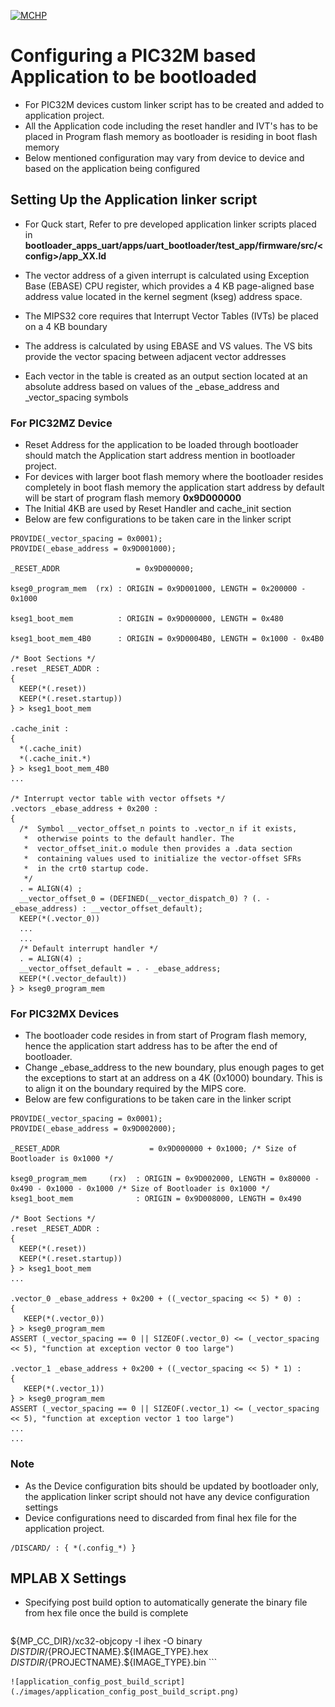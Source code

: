 [![MCHP](https://www.microchip.com/ResourcePackages/Microchip/assets/dist/images/logo.png)](https://www.microchip.com)

# Configuring a PIC32M based Application to be bootloaded

- For PIC32M devices custom linker script has to be created and added to application project.
- All the Application code including the reset handler and IVT's has to be placed in Program flash memory as bootloader is residing in boot flash memory
- Below mentioned configuration may vary from device to device and based on the application being configured

## Setting Up the Application linker script

- For Quck start, Refer to pre developed application linker scripts placed in **bootloader_apps_uart/apps/uart_bootloader/test_app/firmware/src/\<config\>/app_XX.ld**

- The vector address of a given interrupt is calculated using Exception Base (EBASE) CPU register, which provides a 4 KB page-aligned base address value located in the kernel segment (kseg) address space.
- The MIPS32 core requires that Interrupt Vector Tables (IVTs) be placed on a 4 KB boundary
- The address is calculated by using EBASE and VS values. The VS bits provide the vector spacing between adjacent vector addresses
- Each vector in the table is created as an output section located at an absolute address based on values of the _ebase_address and _vector_spacing symbols

### For PIC32MZ Device

- Reset Address for the application to be loaded through bootloader should match the Application start address mention in bootloader project.
- For devices with larger boot flash memory where the bootloader resides completely in boot flash memory the application start address by default will be start of program flash memory **0x9D000000**
- The Initial 4KB are used by Reset Handler and cache_init section
- Below are few configurations to be taken care in the linker script

```
PROVIDE(_vector_spacing = 0x0001);
PROVIDE(_ebase_address = 0x9D001000);

_RESET_ADDR                 = 0x9D000000;

kseg0_program_mem  (rx) : ORIGIN = 0x9D001000, LENGTH = 0x200000 - 0x1000

kseg1_boot_mem          : ORIGIN = 0x9D000000, LENGTH = 0x480

kseg1_boot_mem_4B0      : ORIGIN = 0x9D0004B0, LENGTH = 0x1000 - 0x4B0

/* Boot Sections */
.reset _RESET_ADDR :
{
  KEEP(*(.reset))
  KEEP(*(.reset.startup))
} > kseg1_boot_mem

.cache_init :
{
  *(.cache_init)
  *(.cache_init.*)
} > kseg1_boot_mem_4B0
...

/* Interrupt vector table with vector offsets */
.vectors _ebase_address + 0x200 :
{
  /*  Symbol __vector_offset_n points to .vector_n if it exists,
   *  otherwise points to the default handler. The
   *  vector_offset_init.o module then provides a .data section
   *  containing values used to initialize the vector-offset SFRs
   *  in the crt0 startup code.
   */
  . = ALIGN(4) ;
  __vector_offset_0 = (DEFINED(__vector_dispatch_0) ? (. - _ebase_address) : __vector_offset_default);
  KEEP(*(.vector_0))
  ...
  ...
  /* Default interrupt handler */
  . = ALIGN(4) ;
  __vector_offset_default = . - _ebase_address;
  KEEP(*(.vector_default))
} > kseg0_program_mem

```

### For PIC32MX Devices

- The bootloader code resides in from start of Program flash memory, hence the application start address has to be after the end of bootloader.
- Change _ebase_address to the new boundary, plus enough pages to get the exceptions to start at an address on a 4K (0x1000) boundary. This is to align it on the boundary required by the MIPS core.
- Below are few configurations to be taken care in the linker script

```
PROVIDE(_vector_spacing = 0x0001);
PROVIDE(_ebase_address = 0x9D002000);

_RESET_ADDR                    = 0x9D000000 + 0x1000; /* Size of Bootloader is 0x1000 */

kseg0_program_mem     (rx)  : ORIGIN = 0x9D002000, LENGTH = 0x80000 - 0x490 - 0x1000 - 0x1000 /* Size of Bootloader is 0x1000 */
kseg1_boot_mem              : ORIGIN = 0x9D008000, LENGTH = 0x490

/* Boot Sections */
.reset _RESET_ADDR :
{
  KEEP(*(.reset))
  KEEP(*(.reset.startup))
} > kseg1_boot_mem
...

.vector_0 _ebase_address + 0x200 + ((_vector_spacing << 5) * 0) :
{
   KEEP(*(.vector_0))
} > kseg0_program_mem
ASSERT (_vector_spacing == 0 || SIZEOF(.vector_0) <= (_vector_spacing << 5), "function at exception vector 0 too large")

.vector_1 _ebase_address + 0x200 + ((_vector_spacing << 5) * 1) :
{
   KEEP(*(.vector_1))
} > kseg0_program_mem
ASSERT (_vector_spacing == 0 || SIZEOF(.vector_1) <= (_vector_spacing << 5), "function at exception vector 1 too large")
...
...

```

### Note

- As the Device configuration bits should be updated by bootloader only, the application linker script should not have any device configuration settings
- Device configurations need to discarded from final hex file for the application project.

```
/DISCARD/ : { *(.config_*) }
```

## MPLAB X Settings

- Specifying post build option to automatically generate the binary file from hex file once the build is complete

    ```
${MP_CC_DIR}/xc32-objcopy -I ihex -O binary ${DISTDIR}/${PROJECTNAME}.${IMAGE_TYPE}.hex ${DISTDIR}/${PROJECTNAME}.${IMAGE_TYPE}.bin
    ```

    ![application_config_post_build_script](./images/application_config_post_build_script.png)
